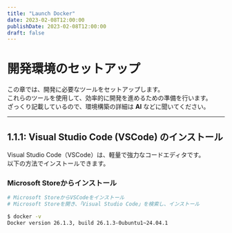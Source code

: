 ```yaml
---
title: "Launch Docker"
date: 2023-02-08T12:00:00
publishDate: 2023-02-08T12:00:00
draft: false
---
```

# 開発環境のセットアップ

この章では、開発に必要なツールをセットアップします。  
これらのツールを使用して、効率的に開発を進めるための準備を行います。  
ざっくり記載しているので、環境構築の詳細は **AI** などに聞いてください。

---

## **1.1.1: Visual Studio Code (VSCode) のインストール**
Visual Studio Code（VSCode）は、軽量で強力なコードエディタです。  
以下の方法でインストールできます。

### **Microsoft Storeからインストール**
```sh
# Microsoft StoreからVSCodeをインストール
# Microsoft Storeを開き、「Visual Studio Code」を検索し、インストール
```

```bash
$ docker -v
Docker version 26.1.3, build 26.1.3-0ubuntu1~24.04.1
```